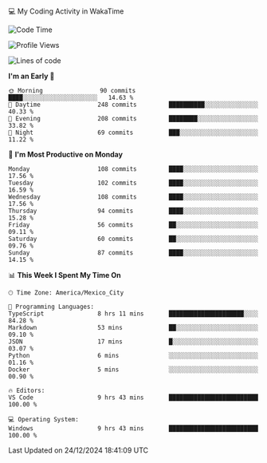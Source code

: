 💻 My Coding Activity in WakaTime
<!--START_SECTION:waka-->
![Code Time](http://img.shields.io/badge/Code%20Time-157%20hrs%2010%20mins-blue)

![Profile Views](http://img.shields.io/badge/Profile%20Views-0-blue)

![Lines of code](https://img.shields.io/badge/From%20Hello%20World%20I%27ve%20Written-1.8%20million%20lines%20of%20code-blue)

**I'm an Early 🐤** 

```text
🌞 Morning                90 commits          ████░░░░░░░░░░░░░░░░░░░░░   14.63 % 
🌆 Daytime                248 commits         ██████████░░░░░░░░░░░░░░░   40.33 % 
🌃 Evening                208 commits         ████████░░░░░░░░░░░░░░░░░   33.82 % 
🌙 Night                  69 commits          ███░░░░░░░░░░░░░░░░░░░░░░   11.22 % 
```
📅 **I'm Most Productive on Monday** 

```text
Monday                   108 commits         ████░░░░░░░░░░░░░░░░░░░░░   17.56 % 
Tuesday                  102 commits         ████░░░░░░░░░░░░░░░░░░░░░   16.59 % 
Wednesday                108 commits         ████░░░░░░░░░░░░░░░░░░░░░   17.56 % 
Thursday                 94 commits          ████░░░░░░░░░░░░░░░░░░░░░   15.28 % 
Friday                   56 commits          ██░░░░░░░░░░░░░░░░░░░░░░░   09.11 % 
Saturday                 60 commits          ██░░░░░░░░░░░░░░░░░░░░░░░   09.76 % 
Sunday                   87 commits          ████░░░░░░░░░░░░░░░░░░░░░   14.15 % 
```


📊 **This Week I Spent My Time On** 

```text
🕑︎ Time Zone: America/Mexico_City

💬 Programming Languages: 
TypeScript               8 hrs 11 mins       █████████████████████░░░░   84.28 % 
Markdown                 53 mins             ██░░░░░░░░░░░░░░░░░░░░░░░   09.10 % 
JSON                     17 mins             █░░░░░░░░░░░░░░░░░░░░░░░░   03.07 % 
Python                   6 mins              ░░░░░░░░░░░░░░░░░░░░░░░░░   01.16 % 
Docker                   5 mins              ░░░░░░░░░░░░░░░░░░░░░░░░░   00.90 % 

🔥 Editors: 
VS Code                  9 hrs 43 mins       █████████████████████████   100.00 % 

💻 Operating System: 
Windows                  9 hrs 43 mins       █████████████████████████   100.00 % 
```


 Last Updated on 24/12/2024 18:41:09 UTC
<!--END_SECTION:waka-->
